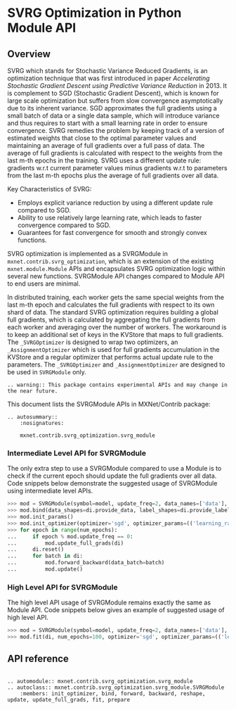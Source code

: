 <!--- Licensed to the Apache Software Foundation (ASF) under one -->
<!--- or more contributor license agreements.  See the NOTICE file -->
<!--- distributed with this work for additional information -->
<!--- regarding copyright ownership.  The ASF licenses this file -->
<!--- to you under the Apache License, Version 2.0 (the -->
<!--- "License"); you may not use this file except in compliance -->
<!--- with the License.  You may obtain a copy of the License at -->

<!---   http://www.apache.org/licenses/LICENSE-2.0 -->

<!--- Unless required by applicable law or agreed to in writing, -->
<!--- software distributed under the License is distributed on an -->
<!--- "AS IS" BASIS, WITHOUT WARRANTIES OR CONDITIONS OF ANY -->
<!--- KIND, either express or implied.  See the License for the -->
<!--- specific language governing permissions and limitations -->
<!--- under the License. -->

# SVRG Optimization in Python Module API

## Overview
SVRG which stands for Stochastic Variance Reduced Gradients, is an optimization technique that was first introduced in 
paper _Accelerating Stochastic Gradient Descent using Predictive Variance Reduction_ in 2013. It is complement to SGD 
(Stochastic Gradient Descent), which is known for large scale optimization but suffers from slow convergence 
asymptotically due to its inherent variance. SGD approximates the full gradients using a small batch of data or 
a single data sample, which will introduce variance and thus requires to start with a small learning rate in order to 
ensure convergence. SVRG remedies the problem by keeping track of a version of estimated weights that close to the 
optimal parameter values and maintaining an average of full gradients over a full pass of data. The average of full 
gradients is calculated with respect to the weights from the last m-th epochs in the training.  SVRG uses a different 
update rule: gradients w.r.t current parameter values minus gradients w.r.t to parameters from the last m-th epochs 
plus the average of full gradients over all data. 
  
Key Characteristics of SVRG:
* Employs explicit variance reduction by using a different update rule compared to SGD.
* Ability to use relatively large learning rate, which leads to faster convergence compared to SGD.
* Guarantees for fast convergence for smooth and strongly convex functions.

SVRG optimization is implemented as a SVRGModule in `mxnet.contrib.svrg_optimization`, which is an extension of the 
existing `mxnet.module.Module` APIs and encapsulates SVRG optimization logic within several new functions. SVRGModule 
API changes compared to Module API to end users are minimal. 

In distributed training, each worker gets the same special weights from the last m-th epoch and calculates the full 
gradients with respect to its own shard of data. The standard SVRG optimization requires building a global full 
gradients, which is calculated by aggregating the full gradients from each worker and averaging over the number of 
workers. The workaround is to keep an additional set of keys in the KVStore that maps to full gradients. 
The `_SVRGOptimizer` is designed to wrap two optimizers, an `_AssignmentOptimizer` which is used for full gradients 
accumulation in the KVStore and a regular optimizer that performs actual update rule to the parameters. 
The `_SVRGOptimizer` and `_AssignmentOptimizer` are designed to be used in `SVRGModule` only.

```eval_rst
.. warning:: This package contains experimental APIs and may change in the near future.
``` 

This document lists the SVRGModule APIs in MXNet/Contrib package:

```eval_rst
.. autosummary::
    :nosignatures:

    mxnet.contrib.svrg_optimization.svrg_module
```

### Intermediate Level API for SVRGModule

The only extra step to use a SVRGModule compared to use a Module is to check if the current epoch should update the
full gradients over all data. Code snippets below demonstrate the suggested usage of SVRGModule using intermediate 
level APIs.

```python
>>> mod = SVRGModule(symbol=model, update_freq=2, data_names=['data'], label_names=['lin_reg_label'])
>>> mod.bind(data_shapes=di.provide_data, label_shapes=di.provide_label)
>>> mod.init_params()
>>> mod.init_optimizer(optimizer='sgd', optimizer_params=(('learning_rate', 0.01), ), kvstore='local')
>>> for epoch in range(num_epochs):
...     if epoch % mod.update_freq == 0:
...         mod.update_full_grads(di)
...     di.reset()
...     for batch in di:
...         mod.forward_backward(data_batch=batch)
...         mod.update()
```

### High Level API for SVRGModule

The high level API usage of SVRGModule remains exactly the same as Module API. Code snippets below gives an example of
suggested usage of high level API.

```python
>>> mod = SVRGModule(symbol=model, update_freq=2, data_names=['data'], label_names=['lin_reg_label'])
>>> mod.fit(di, num_epochs=100, optimizer='sgd', optimizer_params=(('learning_rate', 0.01), ))
```

## API reference

<script type="text/javascript" src='../../../_static/js/auto_module_index.js'></script>

```eval_rst

.. automodule:: mxnet.contrib.svrg_optimization.svrg_module
.. autoclass:: mxnet.contrib.svrg_optimization.svrg_module.SVRGModule
    :members: init_optimizer, bind, forward, backward, reshape, update, update_full_grads, fit, prepare
 
```
<script>auto_index("api-reference");</script>